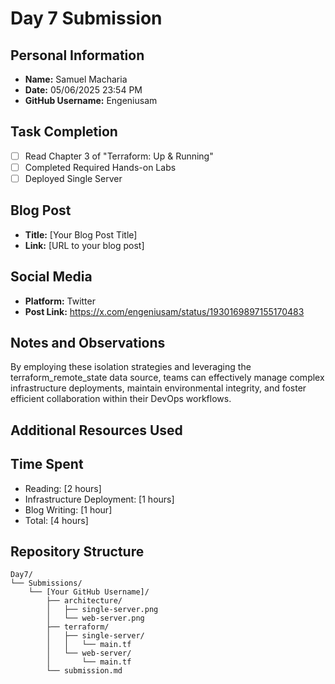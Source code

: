 # Day 7 Submission

## Personal Information
- **Name:** Samuel Macharia
- **Date:** 05/06/2025 23:54 PM
- **GitHub Username:** Engeniusam

## Task Completion
- [ ] Read Chapter 3 of "Terraform: Up & Running"
- [ ] Completed Required Hands-on Labs
- [ ] Deployed Single Server

## Blog Post
- **Title:** [Your Blog Post Title]
- **Link:** [URL to your blog post]

## Social Media
- **Platform:** Twitter
- **Post Link:** https://x.com/engeniusam/status/1930169897155170483

## Notes and Observations
By employing these isolation strategies and leveraging the terraform_remote_state data source, teams can effectively manage complex infrastructure deployments, maintain environmental integrity, and foster efficient collaboration within their DevOps workflows.

## Additional Resources Used


## Time Spent
- Reading: [2 hours]
- Infrastructure Deployment: [1 hours]
- Blog Writing: [1 hour]
- Total: [4 hours]

## Repository Structure
```
Day7/
└── Submissions/
    └── [Your GitHub Username]/
        ├── architecture/
        │   ├── single-server.png
        │   └── web-server.png
        ├── terraform/
        │   ├── single-server/
        │   │   └── main.tf
        │   └── web-server/
        │       └── main.tf
        └── submission.md
```



